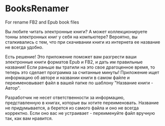 # BooksRenamer
For rename FB2 and Epub book files

Вы любите читать электронные книги?
А может коллекционируете тонны электронных книг у себя на компьютере?
Вероятно, вы сталкивались с тем, что при скачивании книги из интернета ее название не всегда удобно.

Есть решение!
Это приложение поможет вам разгрести ваши электронные книги форматов Epub и FB2, и дать им правильные названия!
Если раньше вы тратили на это свое драгоценное время, то теперь это сделает программа за считанные минуты!
Приложение ищет информацию об авторе и названии книги в самом файле и переименовывает файл в вашей папке по шаблону "Название книги - Автор".

Разработчик не несет ответственности за информацию, представленную в книгах, которые вы хотите переименовать. Название не придумывается, а берется из самого файла и оно не всегда корректно. Если оно вас не устраивает - переименуйте файл вручную так, как вам нравится.
